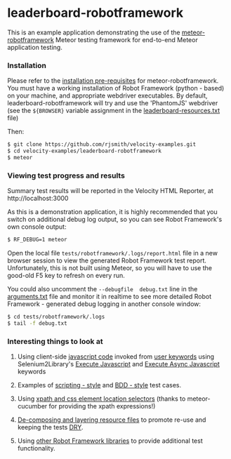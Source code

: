 leaderboard-robotframework
==========================

This is an example application demonstrating the use of the [meteor-robotframework](https://github.com/rjsmith/meteor-robotframework) Meteor testing framework for end-to-end Meteor application testing.

### Installation

Please refer to the [installation pre-requisites](https://github.com/rjsmith/meteor-robotframework#installation) for meteor-robotframework.  You must have a working installation of Robot Framework (python - based) on your machine, and appropriate webdriver executables.  By default, leaderboard-robotframework will try and use the 'PhantomJS' webdriver (see the `${BROWSER}` variable assignment in the [leaderboard-resources.txt](tests/robotframework/suites/leaderboard-resources.txt) file)

Then:

```sh
$ git clone https://github.com/rjsmith/velocity-examples.git
$ cd velocity-examples/leaderboard-robotframework
$ meteor
```

### Viewing test progress and results

Summary test results will be reported in the Velocity HTML Reporter, at http://localhost:3000

As this is a demonstration application, it is highly recommended that you switch on additional debug log output, so you can see Robot Framework's own console output:

```sh
$ RF_DEBUG=1 meteor
```

Open the local file `tests/robotframework/.logs/report.html` file in a new browser session to view the generated Robot Framework test report.  Unfortunately, this is not built using Meteor, so you will have to use the good-old F5 key to refresh on every run.

You could also uncomment the `--debugfile  debug.txt` line in the [arguments.txt](tests/robotframework/arguments.txt) file and monitor it in realtime to see more detailed Robot Framework - generated debug logging in another console window:

```sh
$ cd tests/robotframework/.logs
$ tail -f debug.txt
```

### Interesting things to look at

1. Using client-side [javascript code](leaderboard-fixture.js#L43) invoked from [user keywords](tests/robotframework/suites/leaderboard-resources.txt#L38) using Selenium2Library's [Execute Javascript](http://rtomac.github.io/robotframework-selenium2library/doc/Selenium2Library.html#Execute%20Javascript) and [Execute Async Javascript](http://rtomac.github.io/robotframework-selenium2library/doc/Selenium2Library.html#Execute%20Async%20Javascript) keywords

2. Examples of [scripting - style](tests/robotframework/suites/leaderboard.txt#L11) and [BDD - style](tests/robotframework/suites/leaderboard.txt#L14) test cases.

3. Using [xpath and css element location selectors](tests/robotframework/suites/leaderboard-resources.txt) (thanks to meteor-cucumber for providing the xpath expressions!)

4. [De-composing and layering resource files](tests/robotframework/suites/selenium-resources.txt) to promote re-use and keeping the tests [DRY](http://en.wikipedia.org/wiki/Don%27t_repeat_yourself).

5. Using [other Robot Framework libraries](tests/robotframework/suites/leaderboard-resources.txt#L43) to provide additional test functionality.

